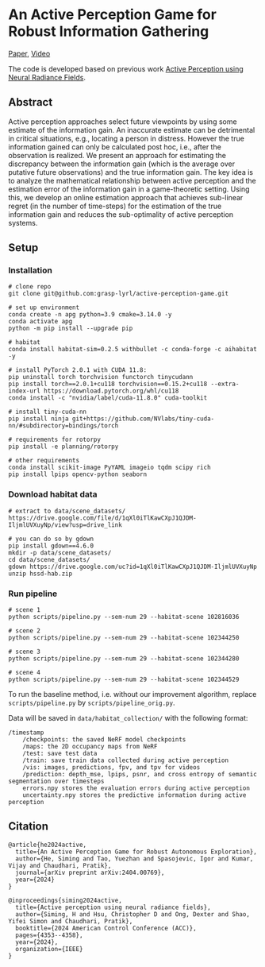 # An Active Perception Game for Robust Information Gathering
[Paper](https://arxiv.org/abs/2404.00769), [Video](https://www.youtube.com/watch?v=zzvhCXsdn7o)

The code is developed based on previous work [Active Perception using Neural Radiance Fields](https://github.com/grasp-lyrl/Active-Perception-using-Neural-Radiance-Fields).

## Abstract
Active perception approaches select future viewpoints by using some estimate of the information gain. An inaccurate estimate can be detrimental in critical situations, e.g., locating a person in distress. However the true information gained can only be calculated post hoc, i.e., after the observation is realized. We present an approach for estimating the discrepancy between the information gain (which is the average over putative future observations) and the true information gain. The key idea is to analyze the mathematical relationship between active perception and the estimation error of the information gain in a game-theoretic setting. Using this, we develop an online estimation approach that achieves sub-linear regret (in the number of time-steps) for the estimation of the true information gain and reduces the sub-optimality of active perception systems.

## Setup
### Installation
```
# clone repo
git clone git@github.com:grasp-lyrl/active-perception-game.git

# set up environment
conda create -n apg python=3.9 cmake=3.14.0 -y
conda activate apg
python -m pip install --upgrade pip

# habitat
conda install habitat-sim=0.2.5 withbullet -c conda-forge -c aihabitat -y

# install PyTorch 2.0.1 with CUDA 11.8:
pip uninstall torch torchvision functorch tinycudann
pip install torch==2.0.1+cu118 torchvision==0.15.2+cu118 --extra-index-url https://download.pytorch.org/whl/cu118
conda install -c "nvidia/label/cuda-11.8.0" cuda-toolkit

# install tiny-cuda-nn
pip install ninja git+https://github.com/NVlabs/tiny-cuda-nn/#subdirectory=bindings/torch

# requirements for rotorpy
pip install -e planning/rotorpy

# other requirements
conda install scikit-image PyYAML imageio tqdm scipy rich
pip install lpips opencv-python seaborn
```
### Download habitat data
```
# extract to data/scene_datasets/
https://drive.google.com/file/d/1qXl0iTlKawCXpJ1QJDM-IljmlUVXuyNp/view?usp=drive_link

# you can do so by gdown
pip install gdown==4.6.0
mkdir -p data/scene_datasets/
cd data/scene_datasets/
gdown https://drive.google.com/uc?id=1qXl0iTlKawCXpJ1QJDM-IljmlUVXuyNp
unzip hssd-hab.zip
```

### Run pipeline
```
# scene 1
python scripts/pipeline.py --sem-num 29 --habitat-scene 102816036

# scene 2
python scripts/pipeline.py --sem-num 29 --habitat-scene 102344250

# scene 3
python scripts/pipeline.py --sem-num 29 --habitat-scene 102344280

# scene 4
python scripts/pipeline.py --sem-num 29 --habitat-scene 102344529
```
To run the baseline method, i.e. without our improvement algorithm, replace `scripts/pipeline.py` by `scripts/pipeline_orig.py`.

Data will be saved in `data/habitat_collection/` with the following format:
```
/timestamp
	/checkpoints: the saved NeRF model checkpoints
	/maps: the 2D occupancy maps from NeRF
	/test: save test data
	/train: save train data collected during active perception
	/vis: images, predictions, fpv, and tpv for videos
	/prediction: depth_mse, lpips, psnr, and cross entropy of semantic segmentation over timesteps
	errors.npy stores the evaluation errors during active perception
	uncertainty.npy stores the predictive information during active perception
```

## Citation
```
@article{he2024active,
  title={An Active Perception Game for Robust Autonomous Exploration},
  author={He, Siming and Tao, Yuezhan and Spasojevic, Igor and Kumar, Vijay and Chaudhari, Pratik},
  journal={arXiv preprint arXiv:2404.00769},
  year={2024}
}

@inproceedings{siming2024active,
  title={Active perception using neural radiance fields},
  author={Siming, H and Hsu, Christopher D and Ong, Dexter and Shao, Yifei Simon and Chaudhari, Pratik},
  booktitle={2024 American Control Conference (ACC)},
  pages={4353--4358},
  year={2024},
  organization={IEEE}
}
```
